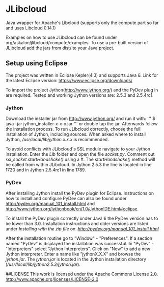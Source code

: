 JLibcloud
=========

Java wrapper for Apache's Libcloud
(supports only the compute part so far and uses Libcloud 0.14.1)

Examples on how to use JLibcloud can be found under org/askalon/jlibcloud/compute/examples.
To use a pre-built version of JLibcloud add the jars from dist/ to your Java project.


## Setup using Eclipse

The project was written in Eclipse Kepler(4.3) and supports Java 6.
Link for the latest Eclipse version: https://www.eclipse.org/downloads/

To import the project Jython(http://www.jython.org/) and the PyDev plug in are required.
Tested and working Jython versions are: 2.5.3 and 2.5.4rc1.

### Jython
Download the installer jar from http://www.jython.org/ and run it with:
'''
$ java -jar jython_installer-x-x-x.jar 
'''
or double tap the jar. Afterwards follow the installation process.
To run JLibcloud correctly, choose the full installation of Jython, including sources.
When asked where to install Jython, */usr/local/lib/jython.x.x.x* is recommended.


To avoid conflicts with JLibcloud`s SSL module navigate to your Jython installation.
Enter the *Lib* folder and open the file *socket.py*. Comment
out *ssl_socket.startHandshake()* using a *#*. The 
*startHandshake()* method will be called from within JLibcloud.
In Jython 2.5.3 the line is located in line 1720 and in Jython 2.5.4rc1 in line 1789. 

### PyDev
After installing Jython install the PyDev plugin for Eclipse. 
Instructions on how to install and configure PyDev can also be found under 
http://pydev.org/manual_101_install.html and
http://www.jython.org/jythonbook/en/1.0/JythonIDE.html#eclipse.


To install the PyDev plugin correctly under Java 6 the PyDev version has to be lower than 3.0.
Installation instructions and older versions are listed under *Installing with the zip file*
on: *http://pydev.org/manual_101_install.html*

After the installation routine go to "Window" - "Preferences".
If a section named "PyDev" is displayed the installation was successful. In
"PyDev" - "Interpreters" select "Jython Interpreters". Click on "New" to add
a new Jython interpreter. Enter a name like "jythonX.X.X" and browse the *jython.jar*.
The *jython.jar* is located in the Jython installation directory (*/usr/local/lib/jython2.5.3/jython.jar*).

##LICENSE
This work is licensed under the Apache Commons License 2.0.
http://www.apache.org/licenses/LICENSE-2.0
